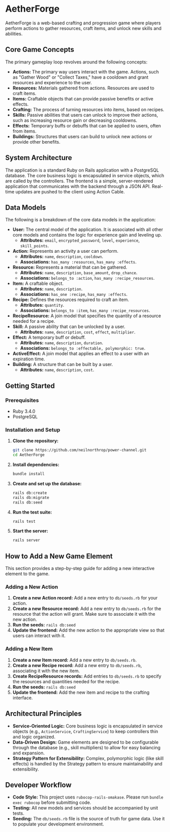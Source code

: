 # AetherForge

AetherForge is a web-based crafting and progression game where players perform actions to gather resources, craft items, and unlock new skills and abilities.

## Core Game Concepts

The primary gameplay loop revolves around the following concepts:

*   **Actions:** The primary way users interact with the game. Actions, such as "Gather Wood" or "Collect Taxes," have a cooldown and grant resources and experience to the user.
*   **Resources:** Materials gathered from actions. Resources are used to craft items.
*   **Items:** Craftable objects that can provide passive benefits or active effects.
*   **Crafting:** The process of turning resources into items, based on recipes.
*   **Skills:** Passive abilities that users can unlock to improve their actions, such as increasing resource gain or decreasing cooldowns.
*   **Effects:** Temporary buffs or debuffs that can be applied to users, often from items.
*   **Buildings:** Structures that users can build to unlock new actions or provide other benefits.

## System Architecture

The application is a standard Ruby on Rails application with a PostgreSQL database. The core business logic is encapsulated in service objects, which are called by the controllers. The frontend is a simple, server-rendered application that communicates with the backend through a JSON API. Real-time updates are pushed to the client using Action Cable.

## Data Models

The following is a breakdown of the core data models in the application:

*   **User:** The central model of the application. It is associated with all other core models and contains the logic for experience gain and leveling up.
    *   **Attributes:** `email`, `encrypted_password`, `level`, `experience`, `skill_points`.
*   **Action:** Represents an activity a user can perform.
    *   **Attributes:** `name`, `description`, `cooldown`.
    *   **Associations:** `has_many :resources`, `has_many :effects`.
*   **Resource:** Represents a material that can be gathered.
    *   **Attributes:** `name`, `description`, `base_amount`, `drop_chance`.
    *   **Associations:** `belongs_to :action`, `has_many :recipe_resources`.
*   **Item:** A craftable object.
    *   **Attributes:** `name`, `description`.
    *   **Associations:** `has_one :recipe`, `has_many :effects`.
*   **Recipe:** Defines the resources required to craft an item.
    *   **Attributes:** `quantity`.
    *   **Associations:** `belongs_to :item`, `has_many :recipe_resources`.
*   **RecipeResource:** A join model that specifies the quantity of a resource needed for a recipe.
*   **Skill:** A passive ability that can be unlocked by a user.
    *   **Attributes:** `name`, `description`, `cost`, `effect`, `multiplier`.
*   **Effect:** A temporary buff or debuff.
    *   **Attributes:** `name`, `description`, `duration`.
    *   **Associations:** `belongs_to :effectable, polymorphic: true`.
*   **ActiveEffect:** A join model that applies an effect to a user with an expiration time.
*   **Building:** A structure that can be built by a user.
    *   **Attributes:** `name`, `description`, `cost`.

## Getting Started

### Prerequisites

*   Ruby 3.4.0
*   PostgreSQL

### Installation and Setup

1.  **Clone the repository:**
    ```bash
    git clone https://github.com/neilnorthrop/power-channel.git
    cd AetherForge
    ```

2.  **Install dependencies:**
    ```bash
    bundle install
    ```

3.  **Create and set up the database:**
    ```bash
    rails db:create
    rails db:migrate
    rails db:seed
    ```

4.  **Run the test suite:**
    ```bash
    rails test
    ```

5.  **Start the server:**
    ```bash
    rails server
    ```

## How to Add a New Game Element

This section provides a step-by-step guide for adding a new interactive element to the game.

### Adding a New Action

1.  **Create a new Action record:** Add a new entry to `db/seeds.rb` for your action.
2.  **Create a new Resource record:** Add a new entry to `db/seeds.rb` for the resource that the action will grant. Make sure to associate it with the new action.
3.  **Run the seeds:** `rails db:seed`
4.  **Update the frontend:** Add the new action to the appropriate view so that users can interact with it.

### Adding a New Item

1.  **Create a new Item record:** Add a new entry to `db/seeds.rb`.
2.  **Create a new Recipe record:** Add a new entry to `db/seeds.rb`, associating it with the new item.
3.  **Create RecipeResource records:** Add entries to `db/seeds.rb` to specify the resources and quantities needed for the recipe.
4.  **Run the seeds:** `rails db:seed`
5.  **Update the frontend:** Add the new item and recipe to the crafting interface.

## Architectural Principles

*   **Service-Oriented Logic:** Core business logic is encapsulated in service objects (e.g., `ActionService`, `CraftingService`) to keep controllers thin and logic organized.
*   **Data-Driven Design:** Game elements are designed to be configurable through the database (e.g., skill multipliers) to allow for easy balancing and expansion.
*   **Strategy Pattern for Extensibility:** Complex, polymorphic logic (like skill effects) is handled by the Strategy pattern to ensure maintainability and extensibility.

## Developer Workflow

*   **Code Style:** This project uses `rubocop-rails-omakase`. Please run `bundle exec rubocop` before submitting code.
*   **Testing:** All new models and services should be accompanied by unit tests.
*   **Seeding:** The `db/seeds.rb` file is the source of truth for game data. Use it to populate your development environment.
